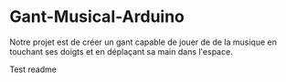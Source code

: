 # Gant-Musical-Arduino
Notre projet est de créer un gant capable de jouer de de la musique en touchant ses doigts et en déplaçant sa main dans l'espace.

Test readme
